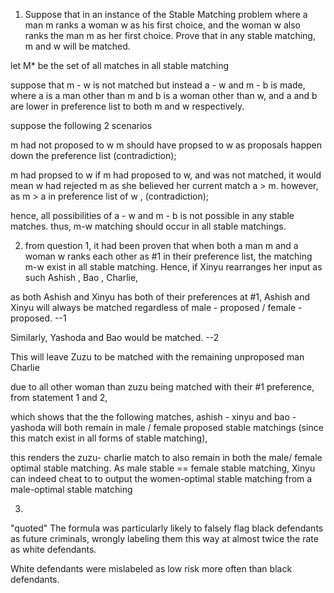 1. Suppose that in an instance of the Stable Matching problem where a man m ranks a woman
w as his first choice, and the woman w also ranks the man m as her first choice. Prove that
in any stable matching, m and w will be matched.


let M* be the set of all matches in all stable matching

suppose that m - w is not matched but instead a - w and m - b is made, where a is a man other than m and b is a woman other than w, and a and b are lower in preference list to both m and w respectively.

suppose the following 2 scenarios

m had not proposed to w
m should have propsed to w as proposals happen down the preference list (contradiction);

m had propsed to w
if m had proposed to w, and was not matched, it would mean w had rejected m as she believed her current match a > m. however, as m > a in preference list of w , (contradiction);

hence, all possibilities of a - w and m - b is not possible in any stable matches. thus, m-w matching should occur in all stable matchings.



2. from question 1, it had been proven that when both a man m and a woman w ranks each other as #1 in their preference list, the matching m-w exist in all stable matching.
Hence, if Xinyu rearranges her input as such Ashish , Bao , Charlie,

as both Ashish and Xinyu has both of their preferences at #1, Ashish and Xinyu will always be matched regardless of male - proposed / female - proposed.  --1

Similarly, Yashoda and Bao would be matched.  --2

This will leave Zuzu to be matched with the remaining unproposed man Charlie

due to all other woman than zuzu being matched with their #1 preference, from statement 1 and 2,

 which shows that the the following matches, ashish - xinyu and bao - yashoda will both remain in male / female proposed stable matchings (since this match exist in all forms of stable matching), 

 this renders the zuzu- charlie match to also remain in both the male/ female optimal stable matching. As male stable == female stable matching, Xinyu can indeed cheat to to output the women-optimal stable matching from a male-optimal stable matching



 3. 

 "quoted"
The formula was particularly likely to falsely flag black defendants as future criminals, wrongly labeling them this way at almost twice the rate as white defendants.

White defendants were mislabeled as low risk more often than black defendants.




 <!-- materials refered to  -->
<!-- https://www.cs.princeton.edu/~wayne/kleinberg-tardos/pdf/01StableMatching.pdf -->

